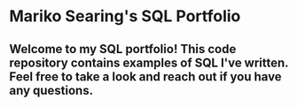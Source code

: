 # Mariko Searing's SQL Portfolio

## Welcome to my SQL portfolio! This code repository contains examples of SQL I've written. Feel free to take a look and reach out if you have any questions.
